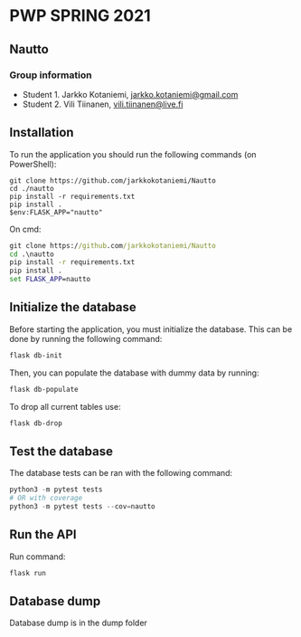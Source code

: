 # PWP SPRING 2021

## Nautto

### Group information

* Student 1. Jarkko Kotaniemi, jarkko.kotaniemi@gmail.com
* Student 2. Vili Tiinanen, vili.tiinanen@live.fi

## Installation

To run the application you should run the following commands (on PowerShell):

```powersehll
git clone https://github.com/jarkkokotaniemi/Nautto
cd ./nautto
pip install -r requirements.txt
pip install .
$env:FLASK_APP="nautto"
```
On cmd:

```cmd
git clone https://github.com/jarkkokotaniemi/Nautto
cd .\nautto
pip install -r requirements.txt
pip install .
set FLASK_APP=nautto
```

## Initialize the database

Before starting the application, you must initialize the database. This can be done by running the following command:

```powershell
flask db-init
```

Then, you can populate the database with dummy data by running:

```powershell
flask db-populate
```

To drop all current tables use:

```powershell
flask db-drop
```

## Test the database

The database tests can be ran with the following command:

```powershell
python3 -m pytest tests 
# OR with coverage
python3 -m pytest tests --cov=nautto
```

## Run the API

Run command:

```powershell
flask run
```

## Database dump

Database dump is in the dump folder
